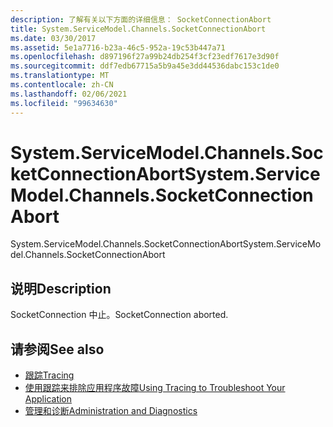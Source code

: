 ```yaml
---
description: 了解有关以下方面的详细信息： SocketConnectionAbort
title: System.ServiceModel.Channels.SocketConnectionAbort
ms.date: 03/30/2017
ms.assetid: 5e1a7716-b23a-46c5-952a-19c53b447a71
ms.openlocfilehash: d897196f27a99b24db254f3cf23edf7617e3d90f
ms.sourcegitcommit: ddf7edb67715a5b9a45e3dd44536dabc153c1de0
ms.translationtype: MT
ms.contentlocale: zh-CN
ms.lasthandoff: 02/06/2021
ms.locfileid: "99634630"
---
```

# <a name="systemservicemodelchannelssocketconnectionabort"></a><span data-ttu-id="e7e0a-103">System.ServiceModel.Channels.SocketConnectionAbort</span><span class="sxs-lookup"><span data-stu-id="e7e0a-103">System.ServiceModel.Channels.SocketConnectionAbort</span></span>

<span data-ttu-id="e7e0a-104">System.ServiceModel.Channels.SocketConnectionAbort</span><span class="sxs-lookup"><span data-stu-id="e7e0a-104">System.ServiceModel.Channels.SocketConnectionAbort</span></span>  
  
## <a name="description"></a><span data-ttu-id="e7e0a-105">说明</span><span class="sxs-lookup"><span data-stu-id="e7e0a-105">Description</span></span>  

 <span data-ttu-id="e7e0a-106">SocketConnection 中止。</span><span class="sxs-lookup"><span data-stu-id="e7e0a-106">SocketConnection aborted.</span></span>  
  
## <a name="see-also"></a><span data-ttu-id="e7e0a-107">请参阅</span><span class="sxs-lookup"><span data-stu-id="e7e0a-107">See also</span></span>

- [<span data-ttu-id="e7e0a-108">跟踪</span><span class="sxs-lookup"><span data-stu-id="e7e0a-108">Tracing</span></span>](index.md)
- [<span data-ttu-id="e7e0a-109">使用跟踪来排除应用程序故障</span><span class="sxs-lookup"><span data-stu-id="e7e0a-109">Using Tracing to Troubleshoot Your Application</span></span>](using-tracing-to-troubleshoot-your-application.md)
- [<span data-ttu-id="e7e0a-110">管理和诊断</span><span class="sxs-lookup"><span data-stu-id="e7e0a-110">Administration and Diagnostics</span></span>](../index.md)
